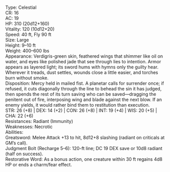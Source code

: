 Type: Celestial  
CR: 16  
AC: 19  
HP: 310 (20d12+160)  
Vitality: 120 (10d12+20)  
Speed: 40 ft, Fly 90 ft  
Size: Large  
Height: 9–10 ft  
Weight: 400–600 lbs  
Appearance: Verdigris-green skin, feathered wings that shimmer like oil on water, and eyes like polished jade that see through lies to intention. Armor appears as layered light; its sword hums with hymns only the guilty hear. Wherever it treads, dust settles, wounds close a little easier, and torches burn without smoke.  
Disposition: Mercy held in mailed fist. A planetar calls for surrender once; if refused, it cuts diagonally through the line to behead the sin it has judged, then spends the rest of its turn saving who can be saved—dragging the penitent out of fire, interposing wing and blade against the next blow. If an enemy yields, it would rather bind them to restitution than execution.  
STR: 26 (+8) | DEX: 14 (+2) | CON: 26 (+8) | INT: 19 (+4) | WIS: 20 (+5) | CHA: 22 (+6)  
Resistances: Radiant (Immunity)  
Weaknesses: Necrotic  
Abilities:  
Greatsword: Melee Attack +13 to hit, 8d12+8 slashing (radiant on criticals at GM’s call).  
Judgment Bolt (Recharge 5–6): 120-ft line; DC 19 DEX save or 10d8 radiant (half on success).  
Restorative Word: As a bonus action, one creature within 30 ft regains 4d8 HP or ends a charm/fear effect.